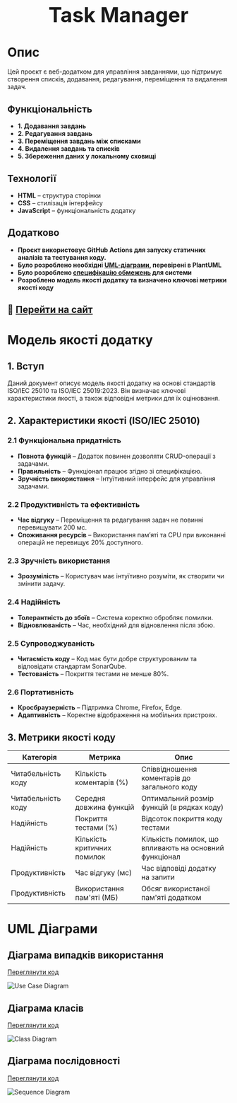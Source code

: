 <h1 align="center" style="font-size: 46px;">Task Manager</h1>

# Опис

Цей проєкт є веб-додатком для управління завданнями, що підтримує створення списків, додавання, редагування, переміщення та видалення задач.

## Функціональність

- **1. Додавання завдань**
- **2. Редагування завдань**
- **3. Переміщення завдань між списками**
- **4. Видалення завдань та списків**
- **5. Збереження даних у локальному сховищі**

## Технології

- **HTML** – структура сторінки
- **CSS** – стилізація інтерфейсу
- **JavaScript** – функціональність додатку

## Додатково

- **Проєкт використовує GitHub Actions для запуску статичних аналізів та тестування коду.**
- **Було розроблено необхідні [UML-діаграми](PlantUML/), перевірені в PlantUML**
- **Було розроблено [специфікацію обмежень](Alloy/) для системи**
- **Розроблено модель якості додатку та визначено ключові метрики якості коду**

## 🔗 [Перейти на сайт](https://skorpikfeed.github.io/Task-Manager/src/index.html)

# Модель якості додатку

## 1. Вступ

Даний документ описує модель якості додатку на основі стандартів ISO/IEC 25010 та ISO/IEC 25019:2023. Він визначає ключові характеристики якості, а також відповідні метрики для їх оцінювання.

## 2. Характеристики якості (ISO/IEC 25010)

### 2.1 Функціональна придатність

- **Повнота функцій** – Додаток повинен дозволяти CRUD-операції з задачами.
- **Правильність** – Функціонал працює згідно зі специфікацією.
- **Зручність використання** – Інтуїтивний інтерфейс для управління задачами.

### 2.2 Продуктивність та ефективність

- **Час відгуку** – Переміщення та редагування задач не повинні перевищувати 200 мс.
- **Споживання ресурсів** – Використання пам’яті та CPU при виконанні операцій не перевищує 20% доступного.

### 2.3 Зручність використання

- **Зрозумілість** – Користувач має інтуїтивно розуміти, як створити чи змінити задачу.

### 2.4 Надійність

- **Толерантність до збоїв** – Система коректно обробляє помилки.
- **Відновлюваність** – Час, необхідний для відновлення після збою.

### 2.5 Супроводжуваність

- **Читаємість коду** – Код має бути добре структурованим та відповідати стандартам SonarQube.
- **Тестованість** – Покриття тестами не менше 80%.

### 2.6 Портативність

- **Кросбраузерність** – Підтримка Chrome, Firefox, Edge.
- **Адаптивність** – Коректне відображення на мобільних пристроях.

## 3. Метрики якості коду

| Категорія          | Метрика                     | Опис                                                   |
| ------------------ | --------------------------- | ------------------------------------------------------ |
| Читабельність коду | Кількість коментарів (%)    | Співвідношення коментарів до загального коду           |
| Читабельність коду | Середня довжина функцій     | Оптимальний розмір функцій (в рядках коду)             |
| Надійність         | Покриття тестами (%)        | Відсоток покриття коду тестами                         |
| Надійність         | Кількість критичних помилок | Кількість помилок, що впливають на основний функціонал |
| Продуктивність     | Час відгуку (мс)            | Час відповіді додатку на запити                        |
| Продуктивність     | Використання пам'яті (МБ)   | Обсяг використаної пам'яті додатком                    |

# UML Діаграми

## Діаграма випадків використання

[Переглянути код](PlantUML/useCase.uml)

![Use Case Diagram](PlantUML/Images/useCase.png)

## Діаграма класів

[Переглянути код](PlantUML/classes.uml)

![Class Diagram](PlantUML/Images/classes.png)

## Діаграма послідовності

[Переглянути код](PlantUML/sequence.uml)

![Sequence Diagram](PlantUML/Images/sequence.png)
